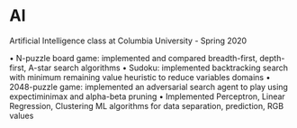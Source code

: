 # AI
Artificial Intelligence class at Columbia University - Spring 2020

•	N-puzzle board game: implemented and compared breadth-first, depth-first, A-star search algorithms
•	Sudoku: implemented backtracking search with minimum remaining value heuristic to reduce variables domains
•	2048-puzzle game: implemented an adversarial search agent to play using expectiminimax and alpha-beta pruning
•	Implemented Perceptron, Linear Regression, Clustering ML algorithms for data separation, prediction, RGB values
